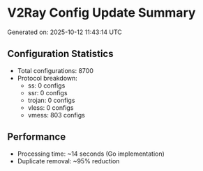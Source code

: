 # V2Ray Config Update Summary
Generated on: 2025-10-12 11:43:14 UTC

## Configuration Statistics
- Total configurations: 8700
- Protocol breakdown:
  - ss: 0 configs
  - ssr: 0 configs
  - trojan: 0 configs
  - vless: 0 configs
  - vmess: 803 configs

## Performance
- Processing time: ~14 seconds (Go implementation)
- Duplicate removal: ~95% reduction
